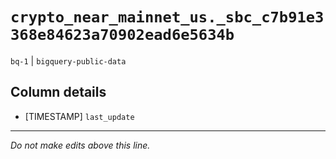 # `crypto_near_mainnet_us._sbc_c7b91e3368e84623a70902ead6e5634b`
`bq-1` | `bigquery-public-data`

## Column details
* [TIMESTAMP] `last_update`

-------------------------------------------------------------------------------
*Do not make edits above this line.*
